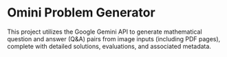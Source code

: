 # Omini Problem Generator

This project utilizes the Google Gemini API to generate mathematical question and answer (Q&A) pairs from image inputs (including PDF pages), complete with detailed solutions, evaluations, and associated metadata.